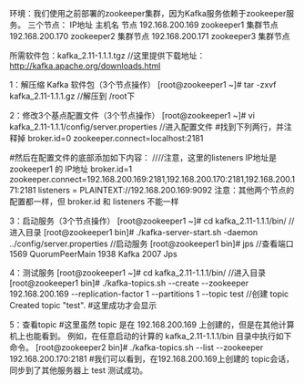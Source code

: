 环境：我们使用之前部署的zookeeper集群，因为Kafka服务依赖于zookeeper服务。
三个节点： IP地址		主机名			节点
	192.168.200.169		zookeeper1		集群节点
	192.168.200.170		zookeeper2		集群节点
	192.168.200.171		zookeeper3		集群节点

所需软件包：kafka_2.11-1.1.1.tgz						//这里提供下载地址：http://kafka.apache.org/downloads.html

1：解压缩 Kafka 软件包（3个节点操作）
[root@zookeeper1 ~]# tar -zxvf kafka_2.11-1.1.1.gz			//解压到 /root下

2：修改3个基点配置文件（3个节点操作）
[root@zookeeper1 ~]# vi kafka_2.11-1.1.1/config/server.properties	//进入配置文件
#找到下列两行，并注释掉
broker.id=0
zookeeper.connect=localhost:2181					

#然后在配置文件的底部添加如下内容：					////注意，这里的listeners IP地址是 zookeeper1 的 IP地址
broker.id=1
zookeeper.connect=192.168.200.169:2181,192.168.200.170:2181,192.168.200.171:2181
listeners = PLAINTEXT://192.168.200.169:9092
注意：其他两个节点的配置都一样，但 broker.id 和 listeners 不能一样

3：启动服务（3个节点操作）
[root@zookeeper1 ~]# cd kafka_2.11-1.1.1/bin/				//进入目录
[root@zookeeper1 bin]# ./kafka-server-start.sh -daemon ../config/server.properties 	//启动服务
[root@zookeeper1 bin]# jps						//查看端口
1569 QuorumPeerMain
1938 Kafka
2007 Jps

4：测试服务
[root@zookeeper1 ~]# cd kafka_2.11-1.1.1/bin/				//进入目录
[root@zookeeper1 bin]# ./kafka-topics.sh --create --zookeeper 192.168.200.169 --replication-factor 1 --partitions 1 --topic test	//创建 topic
Created topic "test".	#这里成功才会显示

5：查看topic
#这里虽然 topic 是在 192.168.200.169 上创建的，但是在其他计算机上也能看到。
 例如，在任意启动的计算的 kafka_2.11-1.1.1/bin 目录中执行如下命令。
[root@zookeeper2 bin]# ./kafka-topics.sh --list --zookeeper 192.168.200.170:2181	#我们可以看到，在192.168.200.169上创建的 topic会话，同步到了其他服务器上
test
测试成功。
